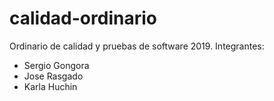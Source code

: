 # calidad-ordinario
Ordinario de calidad y pruebas de software 2019.
Integrantes: 
- Sergio Gongora 
- Jose Rasgado 
- Karla Huchin
